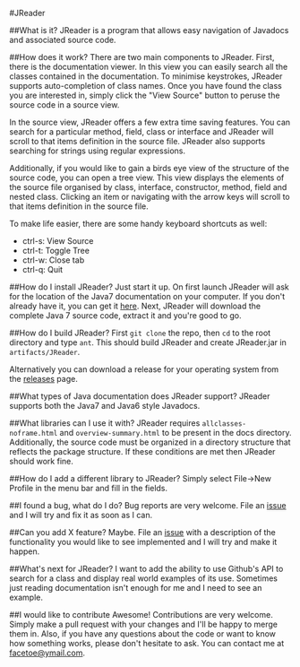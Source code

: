 #JReader

##What is it?
JReader is a program that allows easy navigation of Javadocs and associated source code. 



##How does it work?
There are two main components to JReader. First, there is the documentation viewer. In this view you can easily search all the classes contained in the documentation. To minimise keystrokes, JReader supports auto-completion of class names. Once you have found the class you are interested in, simply click the "View Source" button to peruse the source code in a source view. 

In the source view, JReader offers a few extra time saving features. You can search for a particular method, field, class or interface and JReader will scroll to that items definition in the source file. JReader also supports searching for strings using regular expressions. 

Additionally, if you would like to gain a birds eye view of the structure of the source code, you can open a tree view. This view displays the elements of the source file organised by class, interface, constructor, method, field and nested class. Clicking an item or navigating with the arrow keys will scroll to that items definition in the source file. 

To make life easier, there are some handy keyboard shortcuts as well:

* ctrl-s: View Source
* ctrl-t: Toggle Tree
* ctrl-w: Close tab
* ctrl-q: Quit


##How do I install JReader?
Just start it up. On first launch JReader will ask for the location of the Java7 documentation on your computer. If you don't already have it, you can get it [here](http://www.oracle.com/technetwork/java/javase/documentation/java-se-7-doc-download-435117.html). Next, JReader will download the complete Java 7 source code, extract it and you're good to go. 

##How do I build JReader?
First `git clone` the repo, then `cd` to the root directory and type `ant`. This should build JReader and create JReader.jar in `artifacts/JReader`.

Alternatively you can download a release for your operating system from the [releases](https://github.com/facetoe/JReader/releases) page.  

##What types of Java documentation does JReader support?
JReader supports both the Java7 and Java6 style Javadocs.

##What libraries can I use it with?
JReader requires `allclasses-noframe.html` and `overview-summary.html` to be present in the docs directory. Additionally, the source code must be organized in a directory structure that reflects the package structure. If these conditions are met then JReader should work fine. 

##How do I add a different library to JReader? 
Simply select File->New Profile in the menu bar and fill in the fields. 

##I found a bug, what do I do?
Bug reports are very welcome. File an [issue](https://github.com/facetoe/JReader/issues) and I will try and fix it as soon as I can.

##Can you add X feature?
Maybe. File an [issue](https://github.com/facetoe/JReader/issues) with a description of the functionality you would like to see implemented and I will try and make it happen.

##What's next for JReader?
I want to add the ability to use Github's API to search for a class and display real world examples of its use. Sometimes just reading documentation isn't enough for me and I need to see an example. 


##I would like to contribute
Awesome! Contributions are very welcome. Simply make a pull request with your changes and I'll be happy to merge them in. Also, if you have any questions about the code or want to know how something works, please don't hesitate to ask. You can contact me at facetoe@ymail.com. 



